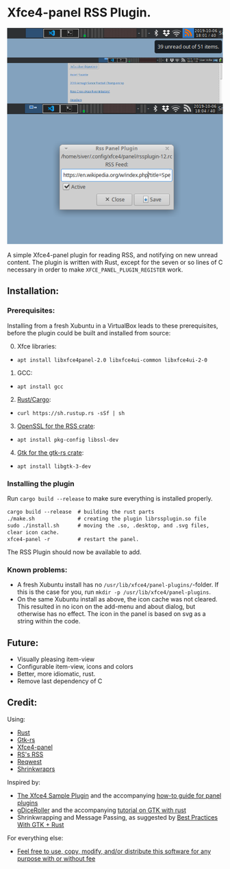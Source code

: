 
Xfce4-panel RSS Plugin.
=======================

![The plugin in use](rss-plugin.png)

A simple Xfce4-panel plugin for reading RSS, and notifying on new unread content. The plugin is written with Rust, except for the seven or so lines of C necessary in order to make `XFCE_PANEL_PLUGIN_REGISTER` work. 


Installation:
-------------

### Prerequisites:

Installing from a fresh Xubuntu in a VirtualBox leads to these prerequisites, before the plugin could be built and installed from source:

0. Xfce libraries:
  - `apt install libxfce4panel-2.0 libxfce4ui-common libxfce4ui-2-0`
1. GCC:
  - `apt install gcc`
2. [Rust/Cargo](https://www.rust-lang.org/tools/install):
  - `curl https://sh.rustup.rs -sSf | sh`
3. [OpenSSL for the RSS crate](https://docs.rs/openssl/0.10.25/openssl/#automatic):
  - `apt install pkg-config libssl-dev`
4. [Gtk for the gtk-rs crate](https://gtk-rs.org/docs-src/requirements):
  - `apt install libgtk-3-dev`




### Installing the plugin

Run `cargo build --release` to make sure everything is installed properly.


```
cargo build --release  # building the rust parts
./make.sh              # creating the plugin librssplugin.so file 
sudo ./install.sh      # moving the .so, .desktop, and .svg files, clear icon cache.
xfce4-panel -r         # restart the panel.
```

The RSS Plugin should now be available to add.

### Known problems:

- A fresh Xubuntu install has no `/usr/lib/xfce4/panel-plugins/`-folder. If this is the case for you, run `mkdir -p /usr/lib/xfce4/panel-plugins`.
- On the same Xubuntu install as above, the icon cache was not cleared. This resulted in no icon on the add-menu and about dialog, but otherwise has no effect. The icon in the panel is based on svg as a string within the code.  



Future:
-------

- Visually pleasing item-view
- Configurable item-view, icons and colors
- Better, more idiomatic, rust.
- Remove last dependency of C


Credit:
-------

Using:
- [Rust](https://www.rust-lang.org/)
- [Gtk-rs](https://gtk-rs.org/)
- [Xfce4-panel](https://docs.xfce.org/xfce/xfce4-panel/start)
- [RS's RSS](https://github.com/rust-syndication/rss)
- [Reqwest](https://github.com/seanmonstar/reqwest)
- [Shrinkwraprs](https://lib.rs/crates/shrinkwraprs)

Inspired by:
- [The Xfce4 Sample Plugin](https://git.xfce.org/panel-plugins/xfce4-sample-plugin/) and the accompanying [how-to guide for panel plugins](https://wiki.xfce.org/dev/howto/panel_plugins)
- [gDiceRoller](https://gitlab.gnome.org/NoraCodes/gdiceroller/) and the accompanying [tutorial on GTK with rust](https://nora.codes/tutorial/speedy-desktop-apps-with-gtk-and-rust/)
- Shrinkwrapping and Message Passing, as suggested by [Best Practices With GTK + Rust](https://mmstick.keybase.pub/rust-gtk-practices/)


For everything else:
- [Feel free to use, copy, modify, and/or distribute this software for any purpose with or without fee](https://opensource.org/licenses/0BSD)
